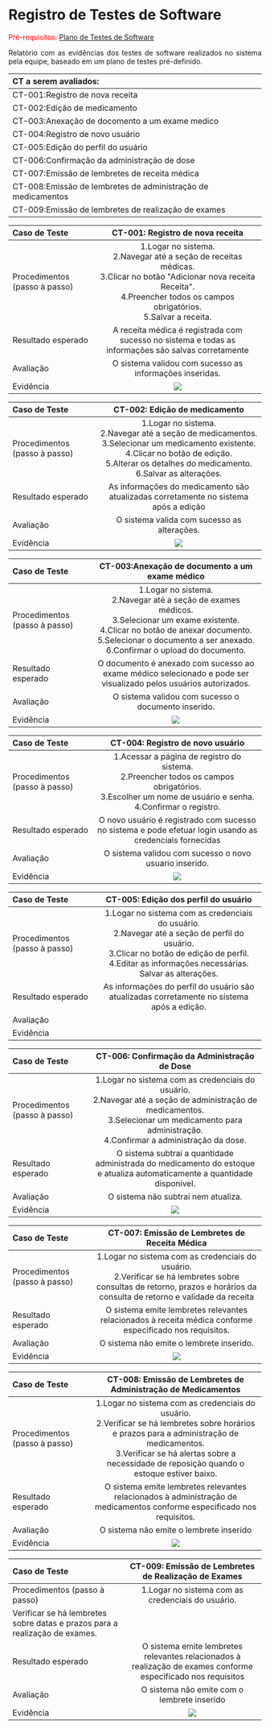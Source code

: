 # Registro de Testes de Software

<span style="color:red">Pré-requisitos: <a href="08-Plano de Testes de Software.md"> Plano de Testes de Software</a>

<div align="justify">
  
Relatório com as evidências dos testes de software realizados no sistema pela equipe, baseado em um plano de testes pré-definido.

</div>

| CT a serem avaliados: |
| :---	|
| CT-001:Registro de nova receita  |
| CT-002:Edição de medicamento	|
| CT-003:Anexação de docomento a um exame medico  |
| CT-004:Registro de novo usuário  |
| CT-005:Edição do perfil do usuário   |
| CT-006:Confirmação da administração de dose   |
| CT-007:Emissão de lembretes de receita médica   |
| CT-008:Emissão de lembretes de administração de medicamentos   |
| CT-009:Emissão de lembretes de realização de exames  |

| **Caso de Teste**| **CT-001: Registro de nova receita** |
| :--- | :---: |
| Procedimentos (passo à passo) | 1.Logar no sistema.<br> 2.Navegar até a seção de receitas médicas.<br> 3.Clicar no botão "Adicionar nova receita Receita".<br> 4.Preencher todos os campos obrigatórios.<br> 5.Salvar a receita. |
| Resultado esperado |A receita médica é registrada com sucesso no sistema e todas as informações são salvas corretamente|
| Avaliação | O sistema validou com sucesso as informações inseridas. |
| Evidência |   <img src="img/remedio.png">|

| **Caso de Teste** | **CT-002: Edição de medicamento** |
| :--- | :---: |
| Procedimentos (passo à passo) | 1.Logar no sistema.<br> 2.Navegar até a seção de medicamentos.<br> 3.Selecionar um medicamento existente.<br> 4.Clicar no botão de edição.<br> 5.Alterar os detalhes do medicamento.<br> 6.Salvar as alterações. |
| Resultado esperado | As informações do medicamento são atualizadas corretamente no sistema após a edição |
| Avaliação | O sistema valida com sucesso as alterações.|
| Evidência |<img src="img/Medicacao.jpeg"> |

| **Caso de Teste**| **CT-003:Anexação de documento a um exame médico** |
| :--- | :---: |
| Procedimentos (passo à passo) | 1.Logar no sistema.<br> 2.Navegar até a seção de exames médicos.<br> 3.Selecionar um exame existente.<br> 4.Clicar no botão de anexar documento.<br> 5.Selecionar o documento a ser anexado.<br> 6.Confirmar o upload do documento. |
| Resultado esperado |O documento é anexado com sucesso ao exame médico selecionado e pode ser visualizado pelos usuários autorizados.| 
| Avaliação | O sistema validou com sucesso o documento inserido. |
| Evidência | <img src="img/exame.png"> |

| **Caso de Teste** | **CT-004:  Registro de novo usuário** |
| :--- | :---: |
| Procedimentos (passo à passo) | 1.Acessar a página de registro do sistema.<br> 2.Preencher todos os campos obrigatórios.<br> 3.Escolher um nome de usuário e senha.<br> 4.Confirmar o registro. |
| Resultado esperado |O novo usuário é registrado com sucesso no sistema e pode efetuar login usando as credenciais fornecidas|
| Avaliação |O sistema validou com sucesso o novo usuario inserido.|
| Evidência |<img src="img/novoUsuario.jpeg"> |

| **Caso de Teste** | **CT-005: Edição dos perfil do usuário** |
| :--- | :---: |
| Procedimentos (passo à passo) | 1.Logar no sistema com as credenciais do usuário.<br> 2.Navegar até a seção de perfil do usuário.<br> 3.Clicar no botão de edição de perfil.<br> 4.Editar as informações necessárias. Salvar as alterações. |
| Resultado esperado |As informações do perfil do usuário são atualizadas corretamente no sistema após a edição.|
| Avaliação |  |
| Evidência |  |

| **Caso de Teste**| **CT-006:  Confirmação da Administração de Dose** |
| :--- | :---: |
| Procedimentos (passo à passo) | 1.Logar no sistema com as credenciais do usuário.<br> 2.Navegar até a seção de administração de medicamentos.<br> 3.Selecionar um medicamento para administração.<br> 4.Confirmar a administração da dose. |
| Resultado esperado |O sistema subtrai a quantidade administrada do medicamento do estoque e atualiza automaticamente a quantidade disponível.|
| Avaliação |O sistema não subtrai nem atualiza.|
| Evidência |<img src="img/Medicacao.jpeg"> |

| **Caso de Teste**| **CT-007: Emissão de Lembretes de Receita Médica** |
| :--- | :---: |
| Procedimentos (passo à passo) | 1.Logar no sistema com as credenciais do usuário.<br> 2.Verificar se há lembretes sobre consultas de retorno, prazos e horários da consulta de retorno e validade da receita|
| Resultado esperado |O sistema emite lembretes relevantes relacionados à receita médica conforme especificado nos requisitos.|
| Avaliação |O sistema não emite o lembrete inserido.|
| Evidência |<img src="img/Consulta.jpeg"> |

| **Caso de Teste**| **CT-008: Emissão de Lembretes de Administração de Medicamentos** |
| :--- | :---: |
| Procedimentos (passo à passo) |  1.Logar no sistema com as credenciais do usuário.<br> 2.Verificar se há lembretes sobre horários e prazos para a administração de medicamentos.<br> 3.Verificar se há alertas sobre a necessidade de reposição quando o estoque estiver baixo. |
| Resultado esperado |O sistema emite lembretes relevantes relacionados à administração de medicamentos conforme especificado nos requisitos.|
| Avaliação |O sistema não emite o lembrete inserido|
| Evidência |<img src="img/Medicacao.jpeg"> |

| **Caso de Teste**| **CT-009: Emissão de Lembretes de Realização de Exames** |
| :--- | :---: |
| Procedimentos (passo à passo) |  1.Logar no sistema com as credenciais do usuário.<br>
Verificar se há lembretes sobre datas e prazos para a realização de exames. |
| Resultado esperado |O sistema emite lembretes relevantes relacionados à realização de exames conforme especificado nos requisitos|
| Avaliação |O sistema não emite com o lembrete inserido|
| Evidência | <img src="img/exame2.jpeg"> 

